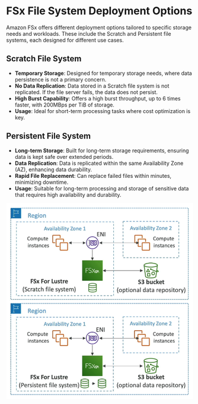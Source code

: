 # FSx File System Deployment Options

Amazon FSx offers different deployment options tailored to specific storage needs and workloads. These include the Scratch and Persistent file systems, each designed for different use cases.

## Scratch File System

- **Temporary Storage**: Designed for temporary storage needs, where data persistence is not a primary concern.
- **No Data Replication**: Data stored in a Scratch file system is not replicated. If the file server fails, the data does not persist.
- **High Burst Capability**: Offers a high burst throughput, up to 6 times faster, with 200MBps per TiB of storage.
- **Usage**: Ideal for short-term processing tasks where cost optimization is key.

## Persistent File System

- **Long-term Storage**: Built for long-term storage requirements, ensuring data is kept safe over extended periods.
- **Data Replication**: Data is replicated within the same Availability Zone (AZ), enhancing data durability.
- **Rapid File Replacement**: Can replace failed files within minutes, minimizing downtime.
- **Usage**: Suitable for long-term processing and storage of sensitive data that requires high availability and durability.

![FSx File System Deployment Options](../resources/images/fsx-deployment-options.png)